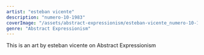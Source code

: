 ```yaml
---
artist: "esteban vicente"
description: "numero-10-1983"
coverImage: "/assets/abstract-expressionism/esteban-vicente_numero-10-1983.jpg"
genre: "Abstract Expressionism"
---
```

This is an art by esteban vicente on Abstract Expressionism

